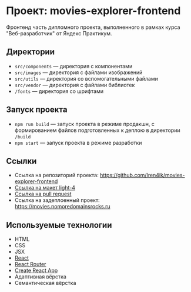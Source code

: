 # Проект: movies-explorer-frontend

Фронтенд часть дипломного проекта, выполненного в рамках курса "Веб-разработчик" от Яндекс Практикум.

## Директории

- `src/components` — директория с компонентами
- `src/images` — директория с файлами изображений
- `src/utils` — директория со вспомогательными файлами
- `src/vendor` — директория с файлами библиотек
- `/fonts` — директория со шрифтами

## Запуск проекта

- `npm run build` — запуск проекта в режиме продакшн, с формированием файлов подготовленных к деплою в директории `/build`
- `npm start` — запуск проекта в режиме разработки

## Ссылки

- Ссылка на репозиторий проекта: <https://github.com/Iren4ik/movies-explorer-frontend>
- [Ссылка на макет light-4](https://www.figma.com/file/6FMWkB94wE7KTkcCgUXtnC/%D0%94%D0%B8%D0%BF%D0%BB%D0%BE%D0%BC%D0%BD%D1%8B%D0%B9-%D0%BF%D1%80%D0%BE%D0%B5%D0%BA%D1%82?node-id=1%3A3461&mode=dev)
- [Ссылка на pull request](https://github.com/Iren4ik/movies-explorer-frontend/pull/2)
- Ссылка на задеплоенный проект: <https://movies.nomoredomainsrocks.ru>

## Используемые технологии

- HTML
- CSS
- JSX
- [React](https://react.dev/)
- [React Router](https://reactrouter.com/en/main)
- [Create React App](https://create-react-app.dev/)
- Адаптивная вёрстка
- Семантическая вёрстка